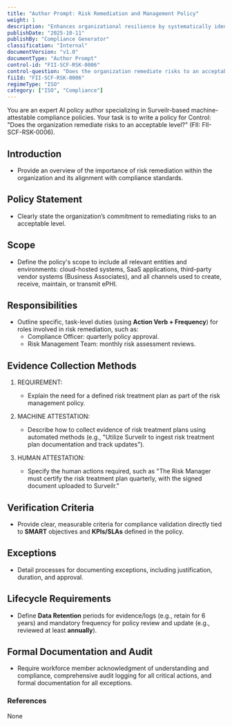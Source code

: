 ```yaml
---
title: "Author Prompt: Risk Remediation and Management Policy"
weight: 1
description: "Enhances organizational resilience by systematically identifying, assessing, and remediating risks to ensure compliance with ISO 27001:2022 standards."
publishDate: "2025-10-11"
publishBy: "Compliance Generator"
classification: "Internal"
documentVersion: "v1.0"
documentType: "Author Prompt"
control-id: "FII-SCF-RSK-0006"
control-question: "Does the organization remediate risks to an acceptable level?"
fiiId: "FII-SCF-RSK-0006"
regimeType: "ISO"
category: ["ISO", "Compliance"]
---
```


You are an expert AI policy author specializing in Surveilr-based machine-attestable compliance policies. Your task is to write a policy for Control: "Does the organization remediate risks to an acceptable level?" (FII: FII-SCF-RSK-0006).

## Introduction
- Provide an overview of the importance of risk remediation within the organization and its alignment with compliance standards.

## Policy Statement
- Clearly state the organization’s commitment to remediating risks to an acceptable level.

## Scope
- Define the policy's scope to include all relevant entities and environments: cloud-hosted systems, SaaS applications, third-party vendor systems (Business Associates), and all channels used to create, receive, maintain, or transmit ePHI.

## Responsibilities
- Outline specific, task-level duties (using **Action Verb + Frequency**) for roles involved in risk remediation, such as:
  - Compliance Officer: quarterly policy approval.
  - Risk Management Team: monthly risk assessment reviews.

## Evidence Collection Methods
1. REQUIREMENT:
   - Explain the need for a defined risk treatment plan as part of the risk management policy.
   
2. MACHINE ATTESTATION:
   - Describe how to collect evidence of risk treatment plans using automated methods (e.g., "Utilize Surveilr to ingest risk treatment plan documentation and track updates").
   
3. HUMAN ATTESTATION:
   - Specify the human actions required, such as "The Risk Manager must certify the risk treatment plan quarterly, with the signed document uploaded to Surveilr."

## Verification Criteria
- Provide clear, measurable criteria for compliance validation directly tied to **SMART** objectives and **KPIs/SLAs** defined in the policy.

## Exceptions
- Detail processes for documenting exceptions, including justification, duration, and approval.

## Lifecycle Requirements
- Define **Data Retention** periods for evidence/logs (e.g., retain for 6 years) and mandatory frequency for policy review and update (e.g., reviewed at least **annually**).

## Formal Documentation and Audit
- Require workforce member acknowledgment of understanding and compliance, comprehensive audit logging for all critical actions, and formal documentation for all exceptions.

### References
None